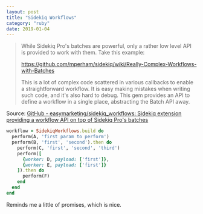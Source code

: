 ```yaml
---
layout: post
title: "Sidekiq Workflows"
category: "ruby"
date: 2019-01-04
---
```


> While Sidekiq Pro's batches are powerful, only a rather low level API is provided to work with them. Take this example:
>
> https://github.com/mperham/sidekiq/wiki/Really-Complex-Workflows-with-Batches
>
> This is a lot of complex code scattered in various callbacks to enable a straightforward workflow. It is easy making mistakes when writing such code, and it's also hard to debug. This gem provides an API to define a workflow in a single place, abstracting the Batch API away.

Source: [GitHub - easymarketing/sidekiq_workflows: Sidekiq extension providing a workflow API on top of Sidekiq Pro's batches](https://github.com/easymarketing/sidekiq_workflows)

```ruby
workflow = SidekiqWorkflows.build do
  perform(A, 'first param to perform')
  perform(B, 'first', 'second').then do
    perform(C, 'first', 'second', 'third')
    perform([
      {worker: D, payload: ['first']},
      {worker: E, payload: ['first']}
    ]).then do
      perform(F)
    end
  end
end
```

Reminds me a little of promises, which is nice.
